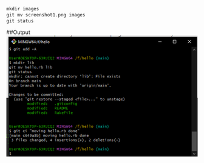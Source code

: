 ```
mkdir images 
git mv screenshot1.png images
git status
```
##Output
![image](images\screenshot1.png)